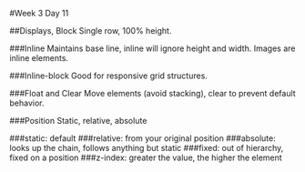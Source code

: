 #Week 3 Day 11

##Displays, Block
Single row, 100% height.

###Inline
Maintains base line, inline will ignore height and width. Images are inline elements.

###Inline-block
Good for responsive grid structures.

###Float and Clear
Move elements (avoid stacking), clear to prevent default behavior.

###Position
Static, relative, absolute

###static: default
###relative: from your original position
###absolute: looks up the chain, follows anything but static
###fixed: out of hierarchy, fixed on a position
###z-index: greater the value, the higher the element
